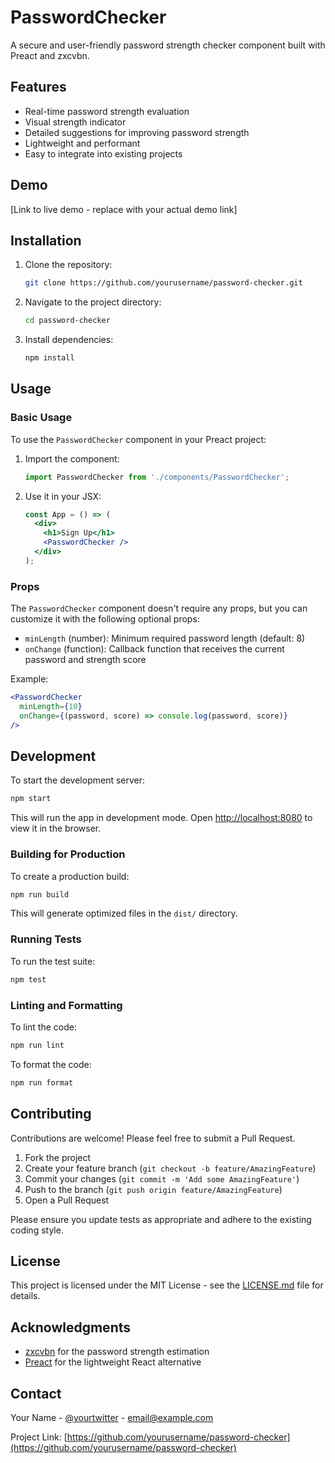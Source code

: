 # PasswordChecker

A secure and user-friendly password strength checker component built with Preact and zxcvbn.

## Features

- Real-time password strength evaluation
- Visual strength indicator
- Detailed suggestions for improving password strength
- Lightweight and performant
- Easy to integrate into existing projects

## Demo

[Link to live demo - replace with your actual demo link]

## Installation

1. Clone the repository:
   ```sh
   git clone https://github.com/yourusername/password-checker.git
   ```
2. Navigate to the project directory:
   ```sh
   cd password-checker
   ```
3. Install dependencies:
   ```sh
   npm install
   ```

## Usage

### Basic Usage

To use the `PasswordChecker` component in your Preact project:

1. Import the component:

   ```jsx
   import PasswordChecker from './components/PasswordChecker';
   ```

2. Use it in your JSX:

   ```jsx
   const App = () => (
     <div>
       <h1>Sign Up</h1>
       <PasswordChecker />
     </div>
   );
   ```

### Props

The `PasswordChecker` component doesn't require any props, but you can customize it with the following optional props:

- `minLength` (number): Minimum required password length (default: 8)
- `onChange` (function): Callback function that receives the current password and strength score

Example:

```jsx
<PasswordChecker 
  minLength={10} 
  onChange={(password, score) => console.log(password, score)} 
/>
```

## Development

To start the development server:

```sh
npm start
```

This will run the app in development mode. Open [http://localhost:8080](http://localhost:8080) to view it in the browser.

### Building for Production

To create a production build:

```sh
npm run build
```

This will generate optimized files in the `dist/` directory.

### Running Tests

To run the test suite:

```sh
npm test
```

### Linting and Formatting

To lint the code:

```sh
npm run lint
```

To format the code:

```sh
npm run format
```

## Contributing

Contributions are welcome! Please feel free to submit a Pull Request.

1. Fork the project
2. Create your feature branch (`git checkout -b feature/AmazingFeature`)
3. Commit your changes (`git commit -m 'Add some AmazingFeature'`)
4. Push to the branch (`git push origin feature/AmazingFeature`)
5. Open a Pull Request

Please ensure you update tests as appropriate and adhere to the existing coding style.

## License

This project is licensed under the MIT License - see the [LICENSE.md](LICENSE.md) file for details.

## Acknowledgments

- [zxcvbn](https://github.com/dropbox/zxcvbn) for the password strength estimation
- [Preact](https://preactjs.com/) for the lightweight React alternative

## Contact

Your Name - [@yourtwitter](https://twitter.com/yourtwitter) - email@example.com

Project Link: [https://github.com/yourusername/password-checker](https://github.com/yourusername/password-checker)
